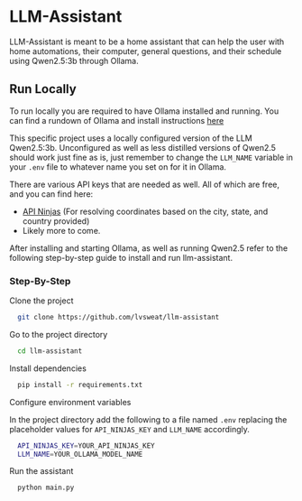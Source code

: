 
# LLM-Assistant

LLM-Assistant is meant to be a home assistant that can help the user with home automations, their computer, general questions, and their schedule using Qwen2.5:3b through Ollama.

## Run Locally

To run locally you are required to have Ollama installed and running. You can find a rundown of Ollama and install instructions [here](https://github.com/ollama/ollama)

This specific project uses a locally configured version of the LLM Qwen2.5:3b. Unconfigured as well as less distilled versions of Qwen2.5 should work just fine as is, just remember to change the ```LLM_NAME``` variable in your ```.env``` file to whatever name you set on for it in Ollama.

There are various API keys that are needed as well. All of which are free, and you can find here:

- [API Ninjas](https://www.api-ninjas.com/) (For resolving coordinates based on the city, state, and country provided)
- Likely more to come.


After installing and starting Ollama, as well as running Qwen2.5 refer to the following step-by-step guide to install and run llm-assistant.

### Step-By-Step

Clone the project
```bash
  git clone https://github.com/lvsweat/llm-assistant
```

Go to the project directory

```bash
  cd llm-assistant
```

Install dependencies

```bash
  pip install -r requirements.txt
```

Configure environment variables

In the project directory add the following to a file named ```.env``` replacing the placeholder values for ```API_NINJAS_KEY``` and ```LLM_NAME``` accordingly.
```bash
  API_NINJAS_KEY=YOUR_API_NINJAS_KEY
  LLM_NAME=YOUR_OLLAMA_MODEL_NAME
```

Run the assistant

```bash
  python main.py
```